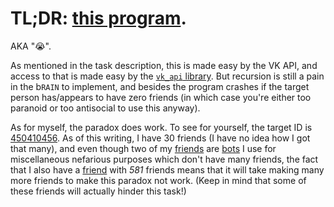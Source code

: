 # TL;DR: [this program](main.py).
AKA "😭".

As mentioned in the task description, this is made easy by the VK API, and access to that is made easy by the [`vk_api` library](https://pypi.org/project/vk_api/). But recursion is still a pain in the b`RAIN` to implement, and besides the program crashes if the target person has/appears to have zero friends (in which case you're either too paranoid or too antisocial to use this anyway).

As for myself, the paradox does work. To see for yourself, the target ID is [450410456](https://vk.com/danya023). As of this writing, I have 30 friends (I have no idea how I got that many), and even though two of my [friends](https://vk.com/id513704381) are [bots](https://vk.com/id513710161) I use for miscellaneous nefarious purposes which don't have many friends, the fact that I also have a [friend](https://vk.com/vorontsovie) with *581* friends means that it will take making many more friends to make this paradox not work. (Keep in mind that some of these friends will actually hinder this task!)
